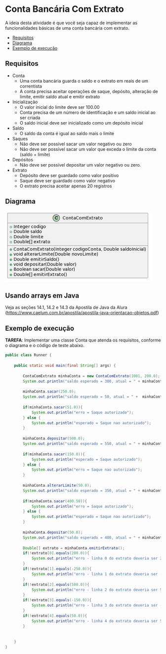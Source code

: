 # Conta Bancária Com Extrato

A ideia desta atividade é que você seja capaz de implementar as funcionalidades
básicas de uma conta bancária com extrato.

- [Requisitos](#requisitos)
- [Diagrama](#diagrama)
- [Exemplo de execução](#exemplo-de-execução)

## Requisitos

- Conta
  - Uma conta bancária guarda o saldo e o extrato em reais de um correntista
  - A conta precisa aceitar operações de saque, depósito, alteração de limite, emitir saldo atual e emitir extrato
- Inicialização
  - O valor inicial do limite deve ser 100.00
  - Conta precisa de um número de identificação e um saldo inicial ao ser criada
  - O saldo inicial deve ser inicializado como um depósito inicial
- Saldo
  - O saldo da conta é igual ao saldo mais o limite
- Saques
  - Não deve ser possível sacar um valor negativo ou zero
  - Não deve ser possível sacar um valor que exceda o limite da conta (saldo + limite)
- Depósitos
  - Não deve ser possível depositar um valor negativo ou zero.
- Extrato
  - Depósito deve ser guardado como valor positivo
  - Saque deve ser guardado como valor negativo
  - O extrato precisa aceitar apenas 20 registros

## Diagrama
![Diagrama UML](conta-bancaria-extrato.png)


## Usando arrays em Java 

Veja as seções 14.1, 14.2 e 14.3 da Apostila de Java da Alura (https://www.caelum.com.br/apostila/apostila-java-orientacao-objetos.pdf)

## Exemplo de execução 

**TAREFA**: Implementar uma classe Conta que atenda os requisitos, conforme o diagrama e o código de teste abaixo.

```java
public class Runner {

    public static void main(final String[] args) {

        ContaComExtrato minhaConta = new ContaComExtrato(1001, 200.0);
        System.out.println("saldo esperado = 300, atual = " + minhaConta.emitirSaldo());

        minhaConta.sacar(250.0);
        System.out.println("saldo esperado = 50, atual = " +  minhaConta.emitirSaldo());

        if(minhaConta.sacar(51.0)){
            System.out.println("erro = Saque autorizado");
        } else {
            System.out.println("esperado = Saque nao autorizado");
        }

        minhaConta.depositar(500.0);
        System.out.println("saldo esperado = 550, atual = " + minhaConta.emitirSaldo()); 

        if(minhaConta.sacar(150.0)){
            System.out.println("esperado = Saque autorizado"); 
        } else {
            System.out.println("erro = Saque nao autorizado"); 
        }
        
        minhaConta.alterarLimite(50.0);
        System.out.println("saldo esperado = 350, atual = " + minhaConta.emitirSaldo());
        
        if(minhaConta.sacar(400.50)){
            System.out.println("erro = Saque autorizado"); 
        } else {
            System.out.println("esperado = Saque nao autorizado"); 
        }

        minhaConta.depositar(50.0);
        System.out.println("saldo esperado = 400, atual = " + minhaConta.emitirSaldo());

        Double[] extrato = minhaConta.emitirExtrato();
        if(!extrato[0].equals(200.0)){
            System.out.println("erro - linha 0 do extrato deveria ser 200.0 ao inves de " + extrato[0]);
        }
        if(!extrato[1].equals(-250.0)){
            System.out.println("erro - linha 1 do extrato deveria ser -250.0 ao inves de " + extrato[1]);
        }
        if(!extrato[2].equals(500.0)){
            System.out.println("erro - linha 2 do extrato deveria ser 500.0 ao inves de " + extrato[2]);
        }
        if(!extrato[3].equals(-150.0)){
            System.out.println("erro - linha 3 do extrato deveria ser -150.0 ao inves de " + extrato[3]);
        }
        if(!extrato[4].equals(50.0)){
            System.out.println("erro - linha 4 do extrato deveria ser 50.0 ao inves de " + extrato[4]);
        }


    }
}
```
